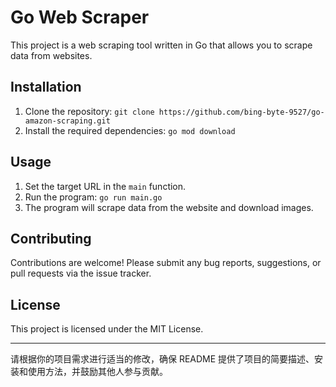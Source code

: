 # Go Web Scraper

This project is a web scraping tool written in Go that allows you to scrape data from websites.

## Installation

1. Clone the repository: `git clone https://github.com/bing-byte-9527/go-amazon-scraping.git`
2. Install the required dependencies: `go mod download`

## Usage

1. Set the target URL in the `main` function.
2. Run the program: `go run main.go`
3. The program will scrape data from the website and download images.

## Contributing

Contributions are welcome! Please submit any bug reports, suggestions, or pull requests via the issue tracker.

## License

This project is licensed under the MIT License.

---

请根据你的项目需求进行适当的修改，确保 README 提供了项目的简要描述、安装和使用方法，并鼓励其他人参与贡献。
